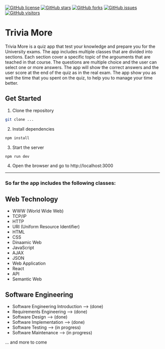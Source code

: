[![GitHub license](https://img.shields.io/github/license/MarinCervinschi/WebTechnologyQuiz)](LICENSE)
[![GitHub stars](https://img.shields.io/github/stars/MarinCervinschi/WebTechnologyQuiz)]()
[![GitHub forks](https://img.shields.io/github/forks/MarinCervinschi/WebTechnologyQuiz)]()
[![GitHub issues](https://img.shields.io/github/issues/MarinCervinschi/WebTechnologyQuiz)]()
[![GitHub visitors](https://visitor-badge.laobi.icu/badge?page_id=MarinCervinschi.WebTechnologyQuiz&)]()

# Trivia More
Trivia More is a quiz app that test your knowledge and prepare you for the University exams. The app includes multiple classes that are divided into sections. Each section cover a specific topic of the argouments that are teached in that course. The questions are multiple choice and the user can select one or more answers. The app will show the correct answers and the user score at the end of the quiz as in the real exam. The app show you as well the time that you spent on the quiz, to help you to manage your time better.

## Get Started

1. Clone the repository
```bash
git clone ...
```
2. Install dependencies
```bash
npm install
```
3. Start the server
```bash
npm run dev
```
4. Open the browser and go to http://localhost:3000

---

### So far the app includes the following classes:
## Web Technology
- WWW (World Wide Web)
- TCP/IP
- HTTP
- URI (Uniform Resource Identifier)
- HTML
- CSS
- Dinaamic Web
- JavaScript
- AJAX
- JSON
- Web Application
- React
- API
- Semantic Web

## Software Engineering
- Software Engineering Introduction --> (done)
- Requirements Engineering --> (done)
- Software Design --> (done)
- Software Implementation --> (done)
- Software Testing --> (in progress)
- Software Maintenance --> (in progress)

... and more to come